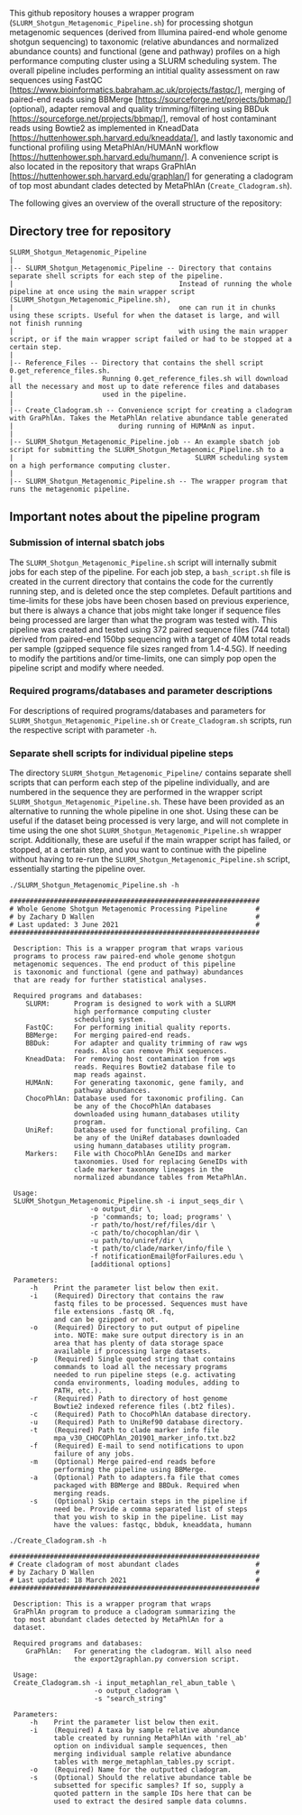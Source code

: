 This github repository houses a wrapper program (`SLURM_Shotgun_Metagenomic_Pipeline.sh`) for processing shotgun metagenomic sequences (derived from Illumina paired-end whole genome shotgun sequencing) to taxonomic (relative abundances and normalized abundance counts) and functional (gene and pathway) profiles on a high performance computing cluster using a SLURM scheduling system. The overall pipeline includes performing an intitial quality assessment on raw sequences using FastQC [https://www.bioinformatics.babraham.ac.uk/projects/fastqc/], merging of paired-end reads using BBMerge [https://sourceforge.net/projects/bbmap/] (optional), adapter removal and quality trimming/filtering using BBDuk [https://sourceforge.net/projects/bbmap/], removal of host contaminant reads using Bowtie2 as implemented in KneadData [https://huttenhower.sph.harvard.edu/kneaddata/], and lastly taxonomic and functional profiling using MetaPhlAn/HUMAnN workflow [https://huttenhower.sph.harvard.edu/humann/]. A convenience script is also located in the repository that wraps GraPhlAn [https://huttenhower.sph.harvard.edu/graphlan/] for generating a cladogram of top most abundant clades detected by MetaPhlAn (`Create_Cladogram.sh`).

The following gives an overview of the overall structure of the repository:

## Directory tree for repository
```
SLURM_Shotgun_Metagenomic_Pipeline
|
|-- SLURM_Shotgun_Metagenomic_Pipeline -- Directory that contains separate shell scripts for each step of the pipeline.
|                                         Instead of running the whole pipeline at once using the main wrapper script (SLURM_Shotgun_Metagenomic_Pipeline.sh),
|                                         one can run it in chunks using these scripts. Useful for when the dataset is large, and will not finish running
|                                         with using the main wrapper script, or if the main wrapper script failed or had to be stopped at a certain step.
|
|-- Reference_Files -- Directory that contains the shell script 0.get_reference_files.sh.
|                      Running 0.get_reference_files.sh will download all the necessary and most up to date reference files and databases
|                      used in the pipeline.
|
|-- Create_Cladogram.sh -- Convenience script for creating a cladogram with GraPhlAn. Takes the MetaPhlAn relative abundance table generated
|                          during running of HUMAnN as input.
|
|-- SLURM_Shotgun_Metagenomic_Pipeline.job -- An example sbatch job script for submitting the SLURM_Shotgun_Metagenomic_Pipeline.sh to a
|                                             SLURM scheduling system on a high performance computing cluster.
|
|-- SLURM_Shotgun_Metagenomic_Pipeline.sh -- The wrapper program that runs the metagenomic pipeline.

```
## Important notes about the pipeline program

### Submission of internal sbatch jobs
The `SLURM_Shotgun_Metagenomic_Pipeline.sh` script will internally submit jobs for each step of the pipeline. For each job step, a `bash_script.sh` file is created in the current directory that contains the code for the currently running step, and is deleted once the step completes. Default partitions and time-limits for these jobs have been chosen based on previous experience, but there is always a chance that jobs might take longer if sequence files being processed are larger than what the program was tested with. This pipeline was created and tested using 372 paired sequence files (744 total) derived from paired-end 150bp sequencing with a target of 40M total reads per sample (gzipped sequence file sizes ranged from 1.4-4.5G). If needing to modify the partitions and/or time-limits, one can simply pop open the pipeline script and modify where needed.

### Required programs/databases and parameter descriptions
For descriptions of required programs/databases and parameters for `SLURM_Shotgun_Metagenomic_Pipeline.sh` or `Create_Cladogram.sh` scripts, run the respective script with parameter `-h`.

### Separate shell scripts for individual pipeline steps
The directory `SLURM_Shotgun_Metagenomic_Pipeline/` contains separate shell scripts that can perform each step of the pipeline individually, and are numbered in the sequence they are performed in the wrapper script `SLURM_Shotgun_Metagenomic_Pipeline.sh`. These have been provided as an alternative to running the whole pipeline in one shot. Using these can be useful if the dataset being processed is very large, and will not complete in time using the one shot `SLURM_Shotgun_Metagenomic_Pipeline.sh` wrapper script. Additionally, these are useful if the main wrapper script has failed, or stopped, at a certain step, and you want to continue with the pipeline without having to re-run the `SLURM_Shotgun_Metagenomic_Pipeline.sh` script, essentially starting the pipeline over.

```
./SLURM_Shotgun_Metagenomic_Pipeline.sh -h

##############################################################
# Whole Genome Shotgun Metagenomic Processing Pipeline       #
# by Zachary D Wallen                                        #
# Last updated: 3 June 2021                                  #
##############################################################
 
 Description: This is a wrapper program that wraps various  
 programs to process raw paired-end whole genome shotgun    
 metagenomic sequences. The end product of this pipeline    
 is taxonomic and functional (gene and pathway) abundances  
 that are ready for further statistical analyses.           
                                                            
 Required programs and databases:                           
    SLURM:      Program is designed to work with a SLURM    
                high performance computing cluster          
                scheduling system.                          
    FastQC:     For performing initial quality reports.     
    BBMerge:    For merging paired-end reads.               
    BBDuk:      For adapter and quality trimming of raw wgs 
                reads. Also can remove PhiX sequences.      
    KneadData:  For removing host contamination from wgs    
                reads. Requires Bowtie2 database file to    
                map reads against.                          
    HUMAnN:     For generating taxonomic, gene family, and  
                pathway abundances.                         
    ChocoPhlAn: Database used for taxonomic profiling. Can  
                be any of the ChocoPhlAn databases          
                downloaded using humann_databases utility   
                program.                                    
    UniRef:     Database used for functional profiling. Can 
                be any of the UniRef databases downloaded   
                using humann_databases utility program.     
    Markers:    File with ChocoPhlAn GeneIDs and marker     
                taxonomies. Used for replacing GeneIDs with 
                clade marker taxonomy lineages in the       
                normalized abundance tables from MetaPhlAn. 
                                                            
 Usage:                                                     
 SLURM_Shotgun_Metagenomic_Pipeline.sh -i input_seqs_dir \  
                    -o output_dir \                         
                    -p 'commands; to; load; programs' \     
                    -r path/to/host/ref/files/dir \         
                    -c path/to/chocophlan/dir \             
                    -u path/to/uniref/dir \                 
                    -t path/to/clade/marker/info/file \     
                    -f notificationEmail@forFailures.edu \  
                    [additional options]                    
                                                            
 Parameters:                                                
     -h    Print the parameter list below then exit.        
     -i    (Required) Directory that contains the raw       
           fastq files to be processed. Sequences must have 
           file extensions .fastq OR .fq,                   
           and can be gzipped or not.                       
     -o    (Required) Directory to put output of pipeline   
           into. NOTE: make sure output directory is in an  
           area that has plenty of data storage space       
           available if processing large datasets.          
     -p    (Required) Single quoted string that contains    
           commands to load all the necessary programs      
           needed to run pipeline steps (e.g. activating    
           conda environments, loading modules, adding to   
           PATH, etc.).                                     
     -r    (Required) Path to directory of host genome      
           Bowtie2 indexed reference files (.bt2 files).    
     -c    (Required) Path to ChocoPhlAn database directory.
     -u    (Required) Path to UniRef90 database directory.  
     -t    (Required) Path to clade marker info file        
           mpa_v30_CHOCOPhlAn_201901_marker_info.txt.bz2    
     -f    (Required) E-mail to send notifications to upon  
           failure of any jobs.                             
     -m    (Optional) Merge paired-end reads before         
           performing the pipeline using BBMerge.           
     -a    (Optional) Path to adapters.fa file that comes   
           packaged with BBMerge and BBDuk. Required when   
           merging reads.                                   
     -s    (Optional) Skip certain steps in the pipeline if 
           need be. Provide a comma separated list of steps 
           that you wish to skip in the pipeline. List may  
           have the values: fastqc, bbduk, kneaddata, humann
```
```
./Create_Cladogram.sh -h

##############################################################
# Create cladogram of most abundant clades                   #
# by Zachary D Wallen                                        #
# Last updated: 18 March 2021                                #
##############################################################
 
 Description: This is a wrapper program that wraps          
 GraPhlAn program to produce a cladogram summarizing the    
 top most abundant clades detected by MetaPhlAn for a       
 dataset.                                                   
                                                            
 Required programs and databases:                           
    GraPhlAn:   For generating the cladogram. Will also need
                the export2graphlan.py conversion script.   
                                                            
 Usage:                                                     
 Create_Cladogram.sh -i input_metaphlan_rel_abun_table \    
                     -o output_cladogram \                  
                     -s "search_string"                     
                                                            
 Parameters:                                                
     -h    Print the parameter list below then exit.        
     -i    (Required) A taxa by sample relative abundance   
           table created by running MetaPhlAn with 'rel_ab' 
           option on individual sample sequences, then      
           merging individual sample relative abundance     
           tables with merge_metaphlan_tables.py script.    
     -o    (Required) Name for the outputted cladogram.     
     -s    (Optional) Should the relative abundance table be
           subsetted for specific samples? If so, supply a  
           quoted pattern in the sample IDs here that can be
           used to extract the desired sample data columns. 
```
